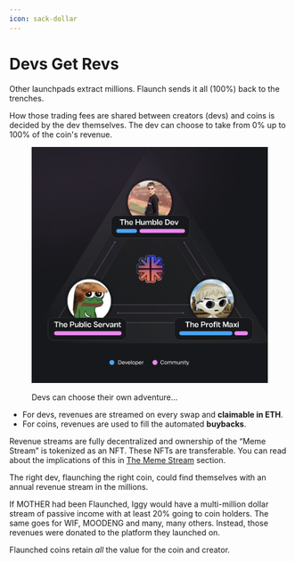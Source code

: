 ```yaml
---
icon: sack-dollar
---
```


# Devs Get Revs

Other launchpads extract millions. Flaunch sends it all (100%) back to the trenches.

How those trading fees are shared between creators (devs) and coins is decided by the dev themselves. The dev can choose to take from 0% up to 100% of the coin's revenue.

<figure><img src="../.gitbook/assets/image (25).png" alt="" width="563"><figcaption><p>Devs can choose their own adventure...</p></figcaption></figure>

* For devs, revenues are streamed on every swap and **claimable in ETH**.
* For coins, revenues are used to fill the automated **buybacks**.

Revenue streams are fully decentralized and ownership of the “Meme Stream” is tokenized as an NFT. These NFTs are transferable. You can read about the implications of this in [The Meme Stream](memestream.md) section.

The right dev, flaunching the right coin, could find themselves with an annual revenue stream in the millions.

If MOTHER had been Flaunched, Iggy would have a multi-million dollar stream of passive income with at least 20% going to coin holders. The same goes for WIF, MOODENG and many, many others. Instead, those revenues were donated to the platform they launched on.

Flaunched coins retain _all_ the value for the coin and creator.

